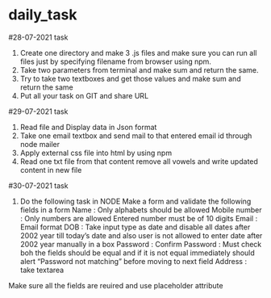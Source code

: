 # daily_task

#28-07-2021 task
1) Create one directory and make 3 .js files and make sure you can run all files just by specifying filename from browser using npm.
2) Take two parameters from terminal and make sum and return the same.
3) Try to take two textboxes and get those values and make sum and return the same
4) Put all your task on GIT and share URL

#29-07-2021 task
1) Read file and Display data in Json format
2) Take one email textbox and send mail to that entered email id through node mailer
3) Apply external css file into html by using npm
5) Read one txt file from that content remove all vowels and write updated content in new file

#30-07-2021 task
1) Do the following task in NODE
Make a form and validate the following fields in a form
Name : Only alphabets should be allowed
Mobile number : Only numbers are allowed Entered number must be of 10 digits
Email : Email format
DOB : Take input type as date and disable all dates after 2002 year till today’s date and also user is not allowed to enter date after 2002 year manually in a box
Password :
Confirm Password : Must check boh the fields should be equal and if it is not equal immediately should alert “Password not matching” before moving to next field
Address : take textarea

Make sure all the fields are reuired and use placeholder attribute
